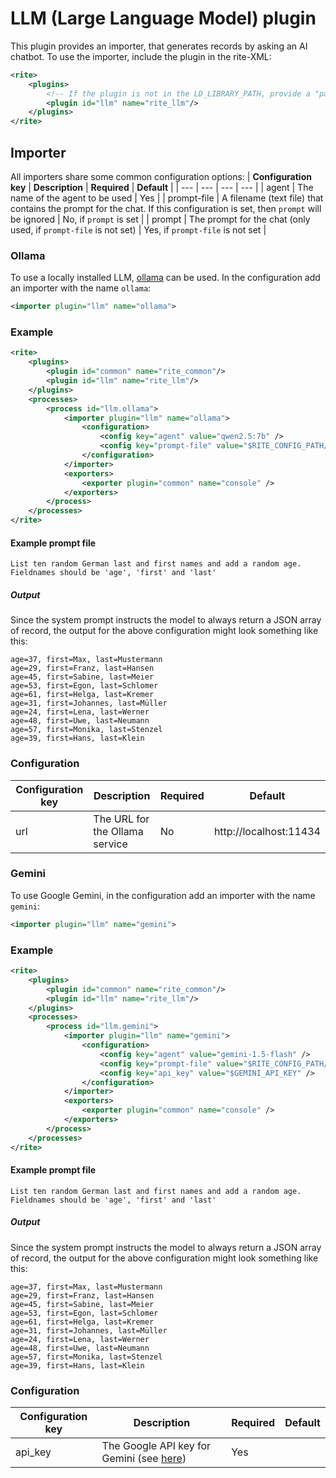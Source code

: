 # LLM (Large Language Model) plugin
This plugin provides an importer, that generates records by asking an AI chatbot.
To use the importer, include the plugin in the rite-XML:
```xml
<rite>
    <plugins>
        <!-- If the plugin is not in the LD_LIBRARY_PATH, provide a "path" attribute -->
        <plugin id="llm" name="rite_llm"/>
    </plugins>
</rite>
```
## Importer
All importers share some common configuration options:
| **Configuration key** | **Description** | **Required** | **Default** |
| --- | --- | --- | --- |
| agent | The name of the agent to be used | Yes | 
| prompt-file | A filename (text file) that contains the prompt for the chat. If this configuration is set, then `prompt` will be ignored | No, if `prompt` is set | 
| prompt | The prompt for the chat (only used, if `prompt-file` is not set) | Yes, if `prompt-file` is not set |


### Ollama
To use a locally installed LLM, [ollama](https://ollama.com/) can be used. In the configuration add an importer with the name `ollama`:
```xml
<importer plugin="llm" name="ollama">
```
### Example
```xml
<rite>
    <plugins>
        <plugin id="common" name="rite_common"/>
        <plugin id="llm" name="rite_llm"/>
    </plugins>
    <processes>
        <process id="llm.ollama">
            <importer plugin="llm" name="ollama">
                <configuration>
                    <config key="agent" value="qwen2.5:7b" />
                    <config key="prompt-file" value="$RITE_CONFIG_PATH/prompt.txt" />
                </configuration>
            </importer>
            <exporters>
                <exporter plugin="common" name="console" />
            </exporters>
        </process>
    </processes>
</rite>
```

#### Example prompt file
```text
List ten random German last and first names and add a random age.
Fieldnames should be 'age', 'first' and 'last'
```

##### Output
Since the system prompt instructs the model to always return a JSON array of 
record, the output for the above configuration might look something like this:
```
age=37, first=Max, last=Mustermann
age=29, first=Franz, last=Hansen
age=45, first=Sabine, last=Meier
age=53, first=Egon, last=Schlomer
age=61, first=Helga, last=Kremer
age=31, first=Johannes, last=Müller
age=24, first=Lena, last=Werner
age=48, first=Uwe, last=Neumann
age=57, first=Monika, last=Stenzel
age=39, first=Hans, last=Klein
```

### Configuration
| **Configuration key** | **Description** | **Required** | **Default** |
| --- | --- | --- | --- |
| url | The URL for the Ollama service | No | http://localhost:11434


### Gemini
To use Google Gemini, in the configuration add an importer with the name `gemini`:
```xml
<importer plugin="llm" name="gemini">
```
### Example
```xml
<rite>
    <plugins>
        <plugin id="common" name="rite_common"/>
        <plugin id="llm" name="rite_llm"/>
    </plugins>
    <processes>
        <process id="llm.gemini">
            <importer plugin="llm" name="gemini">
                <configuration>
                    <config key="agent" value="gemini-1.5-flash" />
                    <config key="prompt-file" value="$RITE_CONFIG_PATH/prompt.txt" />
                    <config key="api_key" value="$GEMINI_API_KEY" />
                </configuration>
            </importer>
            <exporters>
                <exporter plugin="common" name="console" />
            </exporters>
        </process>
    </processes>
</rite>
```

#### Example prompt file
```text
List ten random German last and first names and add a random age.
Fieldnames should be 'age', 'first' and 'last'
```

##### Output
Since the system prompt instructs the model to always return a JSON array of 
record, the output for the above configuration might look something like this:
```
age=37, first=Max, last=Mustermann
age=29, first=Franz, last=Hansen
age=45, first=Sabine, last=Meier
age=53, first=Egon, last=Schlomer
age=61, first=Helga, last=Kremer
age=31, first=Johannes, last=Müller
age=24, first=Lena, last=Werner
age=48, first=Uwe, last=Neumann
age=57, first=Monika, last=Stenzel
age=39, first=Hans, last=Klein
```

### Configuration
| **Configuration key** | **Description** | **Required** | **Default** |
| --- | --- | --- | --- |
| api_key | The Google API key for Gemini (see [here](https://ai.google.dev/gemini-api/docs/api-key)) | Yes | 

